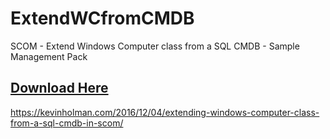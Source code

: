 # ExtendWCfromCMDB

SCOM - Extend Windows Computer class from a SQL CMDB - Sample Management Pack

## [Download Here][Download]

[Download]: https://github.com/thekevinholman/ExtendWCfromCMDB/archive/refs/heads/master.zip

https://kevinholman.com/2016/12/04/extending-windows-computer-class-from-a-sql-cmdb-in-scom/
